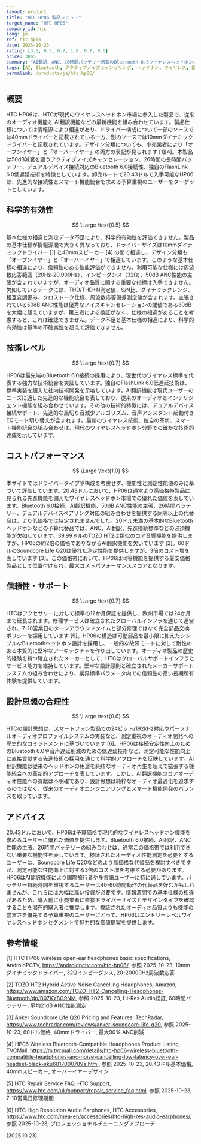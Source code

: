 ```yaml
---
layout: product
title: "HTC HP06 製品レビュー"
target_name: "HTC HP06"
company_id: htc
lang: ja
ref: htc-hp06
date: 2025-10-23
rating: [3.5, 0.5, 0.7, 1.0, 0.7, 0.6]
price: 3065
summary: "AI翻訳、ANC、26時間バッテリー搭載のBluetooth 6.0ワイヤレスヘッドホン。エントリーレベルの価格で優れた価値を提供"
tags: [AI, Bluetooth, アクティブノイズキャンセリング, ヘッドホン, ワイヤレス, 翻訳]
permalink: /products/ja/htc-hp06/
---
```

## 概要

HTC HP06は、HTCが現代のワイヤレスヘッドホン市場に参入した製品で、従来のオーディオ機能と AI翻訳機能などの最新機能を組み合わせています。製品仕様については情報源により相違があり、ドライバー構成について一部のソースでは40mmドライバーと記載されている一方、別のソースでは10mmダイナミックドライバーと記載されています。デザイン分類についても、小売業者により「オープンイヤー」と「オーバーイヤー」の両方の表記が見られます [1][4]。本製品は50dB減衰を謳うアクティブノイズキャンセレーション、26時間の長時間バッテリー、デュアルデバイス接続対応のBluetooth 6.0接続性、独自のFlashLink 6.0低遅延技術を特徴としています。卸売ルートで20.43ドルで入手可能なHP06は、先進的な接続性とスマート機能統合を求める予算重視のユーザーをターゲットとしています。

## 科学的有効性

$$ \Large \text{0.5} $$

基本仕様の相違と測定データ不足により、科学的有効性を評価できません。製品の基本仕様が情報源間で大きく異なっており、ドライバーサイズは10mmダイナミックドライバー [1] と40mmスピーカー [4] の間で相違し、デザイン分類も「オープンイヤー」と「オーバーイヤー」で相違しています。このような基本仕様の相違により、信頼性のある性能評価ができません。利用可能な仕様には周波数応答範囲（20Hz-20,000Hz）、インピーダンス（32Ω）、50dB ANC性能の主張が含まれていますが、オーディオ品質に関する重要な指標は入手できません。欠如しているデータには、THD/THD+N測定値、S/N比、ダイナミックレンジ、相互変調歪み、クロストーク仕様、周波数応答偏差測定値が含まれます。主張されている50dB ANC性能は優秀なノイズキャンセレーションの閾値である30dBを大幅に超えていますが、第三者による検証がなく、仕様の相違があることを考慮すると、これは確認できません。データ不足と基本仕様の相違により、科学的有効性は基準の不確実性を超えて評価できません。

## 技術レベル

$$ \Large \text{0.7} $$

HP06は最先端のBluetooth 6.0接続の採用により、現世代のワイヤレス標準を代表する強力な技術統合を実証しています。独自のFlashLink 6.0低遅延技術は、標準実装を超えた社内技術開発を示唆しています。AI翻訳機能は現代ユーザーのニーズに適した先進的な機能統合を表しており、従来のオーディオとインテリジェント機能を組み合わせています。その他の技術的特徴には、デュアルデバイス接続サポート、先進的な風切り音減少アルゴリズム、音声アシスタント起動付きEQモード切り替えが含まれます。最新のワイヤレス技術、独自の革新、スマート機能統合の組み合わせは、現代のワイヤレスヘッドホン分野での確かな技術的達成を示しています。

## コストパフォーマンス

$$ \Large \text{1.0} $$

本サイトではドライバータイプや構成を考慮せず、機能性と測定性能値のみに基づいて評価しています。20.43ドルにおいて、HP06は通常より高価格帯製品に見られる先進機能を備えたワイヤレスヘッドホン市場での優れた価値を表しています。Bluetooth 6.0接続、AI翻訳機能、50dB ANC性能の主張、26時間バッテリー、デュアルデバイスペアリング対応の組み合わせを提供する同等以上の代替品は、より低価格では特定されませんでした。20ドル未満の基本的なBluetoothヘッドホンなどの予算代替品では、ANC、AI翻訳、先進接続標準などの必須機能が欠如しています。39.99ドルのTOZO HT2は類似のコア音響機能を提供しますが、HP06の約2倍の価格でありながらAI翻訳機能を欠いています [2]。60ドルのSoundcore Life Q20は優れた測定性能を提供しますが、3倍のコスト増を表しています [3]。この価格帯において、HP06は同等機能を提供する最安価格製品として位置付けられ、最大コストパフォーマンススコアとなります。

## 信頼性・サポート

$$ \Large \text{0.7} $$

HTCはアクセサリーに対して標準の12か月保証を提供し、欧州市場では24か月まで延長されます。修理サービスは確立されたグローバルインフラを通じて運営され、7-10営業日のターンアラウンドタイムと部分修理ではなく完全部品交換ポリシーを採用しています [5]。HP06の構造は可動部品を最小限に抑えたシンプルなBluetoothヘッドホン設計を採用し、一般的な故障モードに対して耐性のある本質的に堅牢なアーキテクチャを作り出しています。オーディオ製品の歴史的経験を持つ確立されたメーカーとして、HTCはグローバルサポートインフラとサービス能力を維持しています。堅牢な設計原則と確立されたメーカーサポートシステムの組み合わせにより、業界標準パラメータ内での信頼性の高い長期所有体験を提供しています。

## 設計思想の合理性

$$ \Large \text{0.6} $$

HTCの設計思想は、スマートフォン製品での24ビット/192kHz対応やパーソナルオーディオプロファイルシステムの実装など、測定重視のオーディオ開発への歴史的なコミットメントに基づいています [6]。HP06は接続安定性向上のためのBluetooth 6.0や音声遅延削減のための低遅延技術など、測定可能な性能向上に直接貢献する先進技術の採用を通じて科学的アプローチを反映しています。AI翻訳機能は従来のヘッドホンの用途を純粋なオーディオ再生を超えて拡張する機能統合への革新的アプローチを表しています。しかし、AI翻訳機能のコアオーディオ性能への貢献は不明確であり、設計思想は純粋なオーディオ最適化を追求するのではなく、従来のオーディオエンジニアリングとスマート機能開発のバランスを取っています。

## アドバイス

20.43ドルにおいて、HP06は予算価格で現代的なワイヤレスヘッドホン機能を求めるユーザーに優れた価値を提供します。Bluetooth 6.0接続、AI翻訳、ANC性能の主張、26時間バッテリーの組み合わせは、通常この価格帯では利用できない重要な機能性を表しています。検証されたオーディオ性能測定を必要とするユーザーは、Soundcore Life Q20などのより高価格な代替品を検討すべきですが、測定可能な性能向上に対する3倍のコスト増を考慮する必要があります。HP06はAI翻訳機能により国際旅行者や多言語ユーザーに特に適しています。バッテリー持続時間を重視するユーザーは40-60時間動作の代替品を好むかもしれませんが、これらには大幅に高い投資が必要です。情報源間での基本仕様の相違があるため、購入前に小売業者に直接ドライバーサイズとデザインタイプを確認することを潜在的購入者に推奨します。検証されたオーディオ品質よりも機能の豊富さを優先する予算重視のユーザーにとって、HP06はエントリーレベルワイヤレスヘッドホンセグメントで魅力的な価値提案を提供します。

## 参考情報

[1] HTC HP06 wireless open-ear headphones basic specifications, AndroidPCTV, https://androidpctv.com/htc-hp06/, 参照 2025-10-23, 10mmダイナミックドライバー, 32Ωインピーダンス, 20-20000Hz周波数応答

[2] TOZO HT2 Hybrid Active Noise Cancelling Headphones, Amazon, https://www.amazon.com/TOZO-HT2-Cancelling-Headphones-Bluetooth/dp/B07KY8G9NM, 参照 2025-10-23, Hi-Res Audio認証, 60時間バッテリー, 平均21dB ANC性能測定

[3] Anker Soundcore Life Q20 Pricing and Features, TechRadar, https://www.techradar.com/reviews/anker-soundcore-life-q20, 参照 2025-10-23, 60ドル価格, 40mmドライバー, 最大90% ANC削減

[4] HP06 Wireless Bluetooth-Compatible Headphones Product Listing, TVCMall, https://m.tvcmall.com/details/htc-hp06-wireless-bluetooth-compatible-headphones-anc-noise-cancelling-low-latency-over-ear-headset-black-sku6817000789a.html, 参照 2025-10-23, 20.43ドル基本価格, 40mmスピーカー, オーバーイヤーデザイン

[5] HTC Repair Service FAQ, HTC Support, https://www.htc.com/uk/support/repair_service_faq.html, 参照 2025-10-23, 7-10営業日修理期間

[6] HTC High Resolution Audio Earphones, HTC Accessories, https://www.htc.com/mea-en/accessories/htc-high-res-audio-earphones/, 参照 2025-10-23, プロフェッショナルチューニングアプローチ

(2025.10.23)